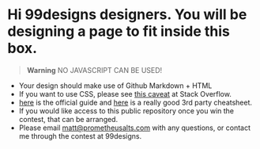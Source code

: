 # Hi 99designs designers. You will be designing a page to fit inside this box.


> **Warning** NO JAVASCRIPT CAN BE USED!

* Your design should make use of Github Markdown + HTML
* If you want to use CSS, please see [this caveat](https://stackoverflow.com/a/68038187) at Stack Overflow.
* [here](https://docs.github.com/en/get-started/writing-on-github/getting-started-with-writing-and-formatting-on-github/basic-writing-and-formatting-syntax) is the official guide and [here](https://github.com/adam-p/markdown-here/wiki/Markdown-Cheatsheet) is a really good 3rd party cheatsheet.
* If you would like access to this public repository once you win the contest, that can be arranged.
* Please email matt@prometheusalts.com with any questions, or contact me through the contest at 99designs.
